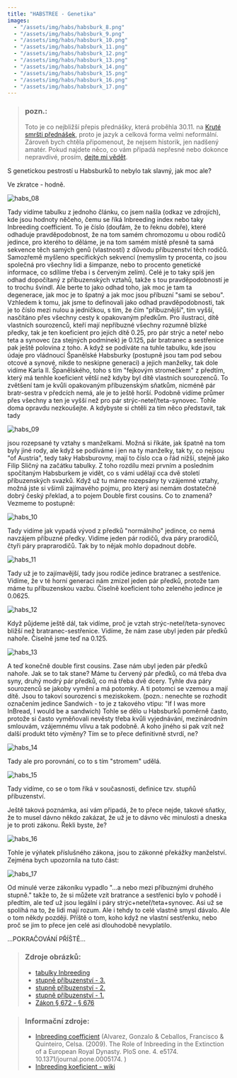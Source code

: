 ```yaml
---
title: "HABSTREE - Genetika"
images:
  - "/assets/img/habs/habsburk_8.png"
  - "/assets/img/habs/habsburk_9.png"
  - "/assets/img/habs/habsburk_10.png"
  - "/assets/img/habs/habsburk_11.png"
  - "/assets/img/habs/habsburk_12.png"
  - "/assets/img/habs/habsburk_13.png"
  - "/assets/img/habs/habsburk_14.png"
  - "/assets/img/habs/habsburk_15.png"
  - "/assets/img/habs/habsburk_16.png"
  - "/assets/img/habs/habsburk_17.png"
---
```


> ### pozn.:
> Toto je co nejbližší přepis přednášky, která proběhla 30.11. na [Kruté smršti přednášek](https://ksp.mff.cuni.cz/akce/smrst/),
> proto je jazyk a celková forma velmi neformální. Zároveň bych chtěla připomenout, že nejsem historik,
> jen nadšený amatér. Pokud najdete něco, co vám připadá nepřesné nebo dokonce nepravdivé,
> prosím, [dejte mi vědět](mailto:matcha1309@hotmail.com).

<!--begin_excerpt-->

S genetickou pestrostí u Habsburků to nebylo tak slavný, jak moc ale?

Ve zkratce - hodně. 

<!--end_excerpt-->
![habs_08](/assets/img/habs/habsburk_8.png)

Tady vidíme tabulku z jednoho článku, co jsem našla (odkaz ve zdrojích), kde jsou hodnoty něčeho, čemu se říká Inbreeding index nebo taky Inbreeding coefficient. To je číslo (doufám, že to řeknu dobře), které odhaduje pravděpodobnost, že na tom samém chromozomu u obou rodičů jedince, pro kterého to děláme, je na tom samém místě přesně ta samá sekvence těch samých genů (vlastností) z důvodu příbuzenství těch rodičů. Samozřemě myšleno specifických sekvencí (nemyslím ty procenta, co jsou společná pro všechny lidi a šimpanze, nebo to procento genetické informace, co sdílíme třeba i s červeným zelím). Celé je to taky spíš jen odhad dopočítaný z příbuzenských vztahů, takže s tou pravděpodobností je to trochu švindl. Ale berte to jako odhad toho, jak moc je tam ta degenerace, jak moc je to špatný a jak moc jsou příbuzní "sami se sebou". Vzhledem k tomu, jak jsme to definovali jako odhad pravděpodobnosti, tak je to číslo mezi nulou a jedničkou, s tím, že čím "příbuznější", tím vyšší, nasčítáno přes všechny cesty k opakovaným předkům. Pro ilustraci, dítě vlastních sourozenců, kteří mají nepříbuzné všechny rozumně blízké předky, tak je ten koeficient pro jejich dítě 0.25, pro pár strýc a neteř nebo teta a synovec (za stejných podmínek) je 0.125, pár bratranec a sestřenice pak ještě polovina z toho. A když se podíváte na tuhle tabulku, kde jsou údaje pro vládnoucí Španělské Habsburky (postupně jsou tam pod sebou otcové a synové, nikde to neskipne generaci) a jejich manželky, tak dole vidíme Karla II. Španělského, toho s tím "fejkovým stromečkem" z předtím, který má tenhle koeficient větší než kdyby byl dítě vlastních sourozenců. To zvětšení tam je kvůli opakovaným příbuzenským sňatkům, nicméně pár bratr-sestra v předcích nemá, ale je to ještě horší. Podobně vidíme průmer přes všechny a ten je vyšší než pro pár strýc-neteř/teta-synovec. Tohle doma opravdu nezkoušejte. A kdybyste si chtěli za tím něco představit, tak tady 

![habs_09](/assets/img/habs/habsburk_9.png)

jsou rozepsané ty vztahy s manželkami. Možná si říkáte, jak špatně na tom byly jiné rody, ale když se podíváme i jen na ty manželky, tak ty, co nejsou "of Austria", tedy taky Habsburovny, mají to číslo cca o řád nižší, stejně jako Filip Sličný na začátku tabulky. Z toho rozdílu mezi prvním a posledním spočítaným Habsburkem je vidět, co s vámi udělají cca dvě století příbuzenských svazků. 
Když už tu máme rozepsány ty vzájemné vztahy, možná jste si všimli zajímavého pojmu, pro který asi nemám dostatečně dobrý český překlad, a to pojem Double first cousins. Co to znamená? 
Vezmeme to postupně: 

![habs_10](/assets/img/habs/habsburk_10.png)

Tady vidíme jak vypadá vývod z předků "normálního" jedince, co nemá navzájem příbuzné předky. Vidíme jeden pár rodičů, dva páry prarodičů, čtyři páry praprarodičů. Tak by to nějak mohlo dopadnout dobře. 

![habs_11](/assets/img/habs/habsburk_11.png)

Tady už je to zajímavější, tady jsou rodiče jedince bratranec a sestřenice. Vidíme, že v té horní generaci nám zmizel jeden pár předků, protože tam máme tu příbuzenskou vazbu. Číselně koeficient toho zeleného jedince je 0.0625. 

![habs_12](/assets/img/habs/habsburk_12.png)

Když půjdeme ještě dál, tak vidíme, proč je vztah strýc-neteř/teta-synovec bližší než bratranec-sestřenice. Vidíme, že nám zase ubyl jeden pár předků nahoře. Číselně jsme teď na 0.125. 

![habs_13](/assets/img/habs/habsburk_13.png)

A teď konečně double first cousins. Zase nám ubyl jeden pár předků nahoře. Jak se to tak stane? Máme tu červený pár předků, co má třeba dva syny, druhý modrý pár předků, co má třeba dvě dcery. Tyhle dva páry sourozenců se jakoby vymění a má potomky. A ti potomci se vzemou a mají dítě. Jsou to takoví sourozenci s meziskokem. 
(pozn.: nenechte se rozhodit označením jedince Sandwich - to je z takového vtipu: "If I was more InBread, I would be a sandwich)
Tohle se dělo u Habsburků poměrně často, protože si často vyměňovali nevěsty třeba kvůli vyjednávání, mezinárodním smlouvám, vzájemnému vlivu a tak podobně. A koho jiného si pak vzít než další produkt této výměny? Tím se to přece definitivně stvrdí, ne?

![habs_14](/assets/img/habs/habsburk_14.png)

Tady ale pro porovnání, co to s tím "stromem" udělá.

![habs_15](/assets/img/habs/habsburk_15.png)

Tady vidíme, co se o tom říká v současnosti, definice tzv. stupňů příbuzenství.

Ještě taková poznámka, asi vám připadá, že to přece nejde, takové sňatky, že to musel dávno někdo zakázat, že už je to dávno věc minulosti a dneska je to proti zákonu. 
Řekli byste, že?

![habs_16](/assets/img/habs/habsburk_16.png)

Tohle je výňatek příslušného zákona, jsou to zákonné překážky manželství. Zejména bych upozornila na tuto část: 

![habs_17](/assets/img/habs/habsburk_17.png)

Od minulé verze zákoníku vypadlo "...a nebo mezi příbuznými druhého stupně." takže to, že si můžete vzít bratrance a sestřenici bylo v pohodě i předtím, ale teď už jsou legální i páry strýc+neteř/teta+synovec. Asi už se spolíhá na to, že lidi mají rozum. 
Ale i tehdy to celé vlastně smysl dávalo. Ale o tom někdy později. 
Příště o tom, koho když ne vlastní sestřenku, nebo proč se jim to přece jen celé asi dlouhodobě nevyplatilo. 


...POKRAČOVÁNÍ PŘÍŠTĚ...


> ### Zdroje obrázků: 
> - [tabulky Inbreeding](https://www.researchgate.net/figure/Inbreeding-coefficient-F-of-the-Spanish-Habsburg-kings-their-wives-and-their-progenies_tbl2_24278456)
> - [stupně příbuzenství - 3.](https://www.nzip.cz/rejstrikovy-pojem/3261)
> - [stupně příbuzenství - 2.](https://www.nzip.cz/rejstrikovy-pojem/3260)
> - [stupně příbuzenství - 1.](https://www.nzip.cz/rejstrikovy-pojem/3259)
> - [Zákon § 672 - § 676](https://www.zakonyprolidi.cz/cs/2012-89#cast2)


> ### Informační zdroje:
> - [Inbreeding coefficient](https://www.researchgate.net/figure/Inbreeding-coefficient-F-of-the-Spanish-Habsburg-kings-their-wives-and-their-progenies_tbl2_24278456)
> (Alvarez, Gonzalo & Ceballos, Francisco & Quinteiro, Celsa. (2009). The Role of Inbreeding in the Extinction of a European Royal Dynasty. PloS one. 4. e5174. 10.1371/journal.pone.0005174. )
> - [Inbreeding koeficient - wiki](https://en.wikipedia.org/wiki/Coefficient_of_inbreeding)


